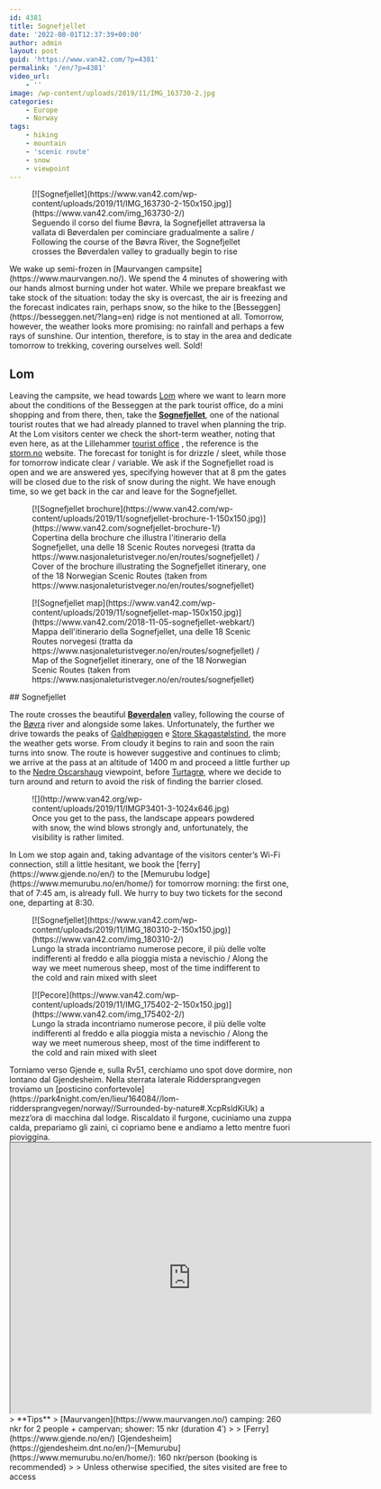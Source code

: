 ```yaml
---
id: 4381
title: Sognefjellet
date: '2022-08-01T12:37:39+00:00'
author: admin
layout: post
guid: 'https://www.van42.com/?p=4381'
permalink: '/en/?p=4381'
video_url:
    - ''
image: /wp-content/uploads/2019/11/IMG_163730-2.jpg
categories:
    - Europe
    - Norway
tags:
    - hiking
    - mountain
    - 'scenic route'
    - snow
    - viewpoint
---
```


<div class="wp-container-35 wp-block-columns has-2-columns"><div class="wp-container-33 wp-block-column"><div class="wp-block-dgwt-justified-gallery"><div class="gallery galleryid-4381 gallery-columns-3 gallery-size-thumbnail" id="gallery-30"><figure class="gallery-item"><div class="gallery-icon landscape"> [![Sognefjellet](https://www.van42.com/wp-content/uploads/2019/11/IMG_163730-2-150x150.jpg)](https://www.van42.com/img_163730-2/) </div> <figcaption class="wp-caption-text gallery-caption" id="gallery-30-2334"> Seguendo il corso del fiume Bøvra, la Sognefjellet attraversa la vallata di Bøverdalen per cominciare gradualmente a salire / Following the course of the Bøvra River, the Sognefjellet crosses the Bøverdalen valley to gradually begin to rise </figcaption></figure> </div></div>We wake up semi-frozen in [Maurvangen campsite](https://www.maurvangen.no/). We spend the 4 minutes of showering with our hands almost burning under hot water. While we prepare breakfast we take stock of the situation: today the sky is overcast, the air is freezing and the forecast indicates rain, perhaps snow, so the hike to the [Besseggen](https://besseggen.net/?lang=en) ridge is not mentioned at all. Tomorrow, however, the weather looks more promising: no rainfall and perhaps a few rays of sunshine. Our intention, therefore, is to stay in the area and dedicate tomorrow to trekking, covering ourselves well. Sold!

## Lom

Leaving the campsite, we head towards [Lom](https://en.wikipedia.org/wiki/Lom,_Norway) where we want to learn more about the conditions of the Besseggen at the park tourist office, do a mini shopping and from there, then, take the **[Sognefjellet](https://www.nasjonaleturistveger.no/en/routes/sognefjellet)**, one of the national tourist routes that we had already planned to travel when planning the trip. At the Lom visitors center we check the short-term weather, noting that even here, as at the Lillehammer [tourist office](https://en.lillehammer.com/?_ga=2.220187929.1600739022.1563625152-1046737073.1563625152) , the reference is the [storm.no](http://www.storm.no) website. The forecast for tonight is for drizzle / sleet, while those for tomorrow indicate clear / variable. We ask if the Sognefjellet road is open and we are answered yes, specifying however that at 8 pm the gates will be closed due to the risk of snow during the night. We have enough time, so we get back in the car and leave for the Sognefjellet.

<div class="wp-block-dgwt-justified-gallery"><div class="gallery galleryid-4381 gallery-columns-3 gallery-size-thumbnail" id="gallery-31"><figure class="gallery-item"><div class="gallery-icon portrait"> [![Sognefjellet brochure](https://www.van42.com/wp-content/uploads/2019/11/sognefjellet-brochure-1-150x150.jpg)](https://www.van42.com/sognefjellet-brochure-1/) </div> <figcaption class="wp-caption-text gallery-caption" id="gallery-31-2342"> Copertina della brochure che illustra l'itinerario della Sognefjellet, una delle 18 Scenic Routes norvegesi (tratta da https://www.nasjonaleturistveger.no/en/routes/sognefjellet) / Cover of the brochure illustrating the Sognefjellet itinerary, one of the 18 Norwegian Scenic Routes (taken from https://www.nasjonaleturistveger.no/en/routes/sognefjellet) </figcaption></figure><figure class="gallery-item"><div class="gallery-icon landscape"> [![Sognefjellet map](https://www.van42.com/wp-content/uploads/2019/11/sognefjellet-map-150x150.jpg)](https://www.van42.com/2018-11-05-sognefjellet-webkart/) </div> <figcaption class="wp-caption-text gallery-caption" id="gallery-31-2343"> Mappa dell'itinerario della Sognefjellet, una delle 18 Scenic Routes norvegesi (tratta da https://www.nasjonaleturistveger.no/en/routes/sognefjellet) / Map of the Sognefjellet itinerary, one of the 18 Norwegian Scenic Routes (taken from https://www.nasjonaleturistveger.no/en/routes/sognefjellet) </figcaption></figure> </div></div>## Sognefjellet

The route crosses the beautiful **[Bøverdalen](https://en.wikipedia.org/wiki/B%C3%B8verdal)** valley, following the course of the [Bøvra](https://en.wikipedia.org/wiki/B%C3%B8vra) river and alongside some lakes. Unfortunately, the further we drive towards the peaks of [Galdhøpiggen](https://en.wikipedia.org/wiki/Galdh%C3%B8piggen) e [Store Skagastølstind](https://en.wikipedia.org/wiki/Store_Skagast%C3%B8lstind), the more the weather gets worse. From cloudy it begins to rain and soon the rain turns into snow. The route is however suggestive and continues to climb; we arrive at the pass at an altitude of 1400 m and proceed a little further up to the [Nedre Oscarshaug](https://www.nasjonaleturistveger.no/en/routes/sognefjellet?attraction=Nedre%20Oscarshaug) viewpoint, before [Turtagrø](https://www.turtagro.no/), where we decide to turn around and return to avoid the risk of finding the barrier closed.

<figure class="wp-block-image">![](http://www.van42.org/wp-content/uploads/2019/11/IMGP3401-3-1024x646.jpg)<figcaption>Once you get to the pass, the landscape appears powdered with snow, the wind blows strongly and, unfortunately, the visibility is rather limited.</figcaption></figure>In Lom we stop again and, taking advantage of the visitors center’s Wi-Fi connection, still a little hesitant, we book the [ferry](https://www.gjende.no/en/) to the [Memurubu lodge](https://www.memurubu.no/en/home/) for tomorrow morning: the first one, that of 7:45 am, is already full. We hurry to buy two tickets for the second one, departing at 8:30.

<div class="wp-block-dgwt-justified-gallery"><div class="gallery galleryid-4381 gallery-columns-3 gallery-size-thumbnail" id="gallery-32"><figure class="gallery-item"><div class="gallery-icon landscape"> [![Sognefjellet](https://www.van42.com/wp-content/uploads/2019/11/IMG_180310-2-150x150.jpg)](https://www.van42.com/img_180310-2/) </div> <figcaption class="wp-caption-text gallery-caption" id="gallery-32-2336"> Lungo la strada incontriamo numerose pecore, il più delle volte indifferenti al freddo e alla pioggia mista a nevischio / Along the way we meet numerous sheep, most of the time indifferent to the cold and rain mixed with sleet </figcaption></figure><figure class="gallery-item"><div class="gallery-icon landscape"> [![Pecore](https://www.van42.com/wp-content/uploads/2019/11/IMG_175402-2-150x150.jpg)](https://www.van42.com/img_175402-2/) </div> <figcaption class="wp-caption-text gallery-caption" id="gallery-32-2335"> Lungo la strada incontriamo numerose pecore, il più delle volte indifferenti al freddo e alla pioggia mista a nevischio / Along the way we meet numerous sheep, most of the time indifferent to the cold and rain mixed with sleet </figcaption></figure> </div></div>Torniamo verso Gjende e, sulla Rv51, cerchiamo uno spot dove dormire, non lontano dal Gjendesheim. Nella sterrata laterale Riddersprangvegen troviamo un [posticino confortevole](https://park4night.com/en/lieu/164084//lom-riddersprangvegen/norway//Surrounded-by-nature#.XcpRsldKiUk) a mezz’ora di macchina dal lodge. Riscaldato il furgone, cuciniamo una zuppa calda, prepariamo gli zaini, ci copriamo bene e andiamo a letto mentre fuori pioviggina.

</div><div class="wp-container-34 wp-block-column"><iframe height="480" loading="lazy" src="https://www.google.com/maps/d/u/0/embed?mid=16-HyIdpM1bTonArYKBydTBU1MINpmBP1" width="640"></iframe>> **Tips**  
> [Maurvangen](https://www.maurvangen.no/) camping: 260 nkr for 2 people + campervan; shower: 15 nkr (duration 4′)
> 
> [Ferry](https://www.gjende.no/en/) [Gjendesheim](https://gjendesheim.dnt.no/en/)–[Memurubu](https://www.memurubu.no/en/home/): 160 nkr/person (booking is recommended)
> 
> Unless otherwise specified, the sites visited are free to access

</div></div>